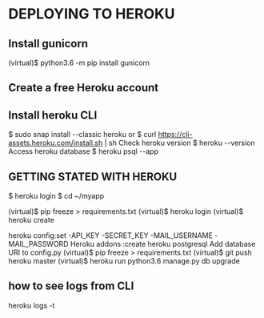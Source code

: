 # DEPLOYING TO HEROKU

## Install gunicorn 

(virtual)$ python3.6 -m  pip install gunicorn

## Create a free Heroku account

## Install heroku CLI

$ sudo snap install --classic heroku
            or 
    $ curl https://cli-assets.heroku.com/install.sh | sh
Check heroku version
    $ heroku --version
Access heroku database 
    $ heroku psql --app <appname>

## GETTING STATED WITH HEROKU

$ heroku login
$ cd ~/myapp

(virtual)$ pip freeze > requirements.txt
(virtual)$ heroku login
(virtual)$ heroku create <name-of-app>

heroku config:set   -API_KEY <YOUR API KEY>
                    -SECRET_KEY<YOUR SECRET KEY>
                    -MAIL_USERNAME
                    -MAIL_PASSWORD
Heroku addons :create heroku postgresql
Add database URI to config.py
    (virtual)$ pip freeze > requirements.txt
    (virtual)$ git push heroku master
    (virtual)$ heroku run python3.6 manage.py db upgrade

## how to see logs from CLI

heroku logs -t
